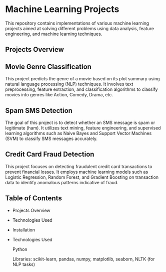 # Machine Learning Projects

This repository contains implementations of various machine learning projects aimed at solving different problems using data analysis, feature engineering, and machine learning techniques.

## Projects Overview

## Movie Genre Classification

This project predicts the genre of a movie based on its plot summary using natural language processing (NLP) techniques.
It involves text preprocessing, feature extraction, and classification algorithms to classify movies into genres like Action, Comedy, Drama, etc.

## Spam SMS Detection

The goal of this project is to detect whether an SMS message is spam or legitimate (ham).
It utilizes text mining, feature engineering, and supervised learning algorithms such as Naive Bayes and Support Vector Machines (SVM) to classify SMS messages accurately.

## Credit Card Fraud Detection

This project focuses on detecting fraudulent credit card transactions to prevent financial losses.
It employs machine learning models such as Logistic Regression, Random Forest, and Gradient Boosting on transaction data to identify anomalous patterns indicative of fraud.

## Table of Contents

- Projects Overview
- Technologies Used
- Installation
- Technologies Used
  
  Python
  
  Libraries: scikit-learn, pandas, numpy, matplotlib, seaborn, NLTK (for NLP tasks)
